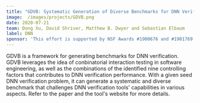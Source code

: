 ```yaml
---
title: "GDVB: Systematic Generation of Diverse Benchmarks for DNN Verification"
image:  /images/projects/GDVB.png
date: 2020-07-21
team: Dong Xu, David Shriver, Matthew B. Dwyer and Sebastian Elbaum
label: DNN
sponsor: 'This effort is supported by NSF Awards #1900676 and #1901769 as well as the U.S. Army Research Office Grant #W911NF-19-1-0054'
---
```


GDVB is a framework for generating benchmarks for DNN verification. GDVB leverages the idea of conbinatorial interaction testing in software engineering, as well as the combinations of the identified nine controlling factors that contributes to DNN verification performance. With a given seed DNN verification problem, it can generate a systematic and diverse benchmark that challenges DNN verification tools' capabilities in various aspects. Refer to the paper and the tool's website for more details.